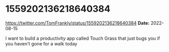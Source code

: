 # 1559202136218640384
https://twitter.com/TomFrankly/status/1559202136218640384
**Date:** 2022-08-15

I want to build a productivity app called Touch Grass that just bugs you if you haven't gone for a walk today
